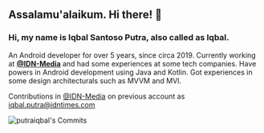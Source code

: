 ## Assalamu'alaikum. Hi there! 👋

### Hi, my name is Iqbal Santoso Putra, also called as Iqbal.

An Android developer for over 5 years, since circa 2019. Currently working at [**@IDN-Media**](https://github.com/IDN-Media) and had some experiences at some tech companies. Have powers in Android development using Java and Kotlin. Got experiences in some design architecturals such as MVVM and MVI.

Contributions in [@IDN-Media](https://github.com/IDN-Media) on previous account as iqbal.putra@idntimes.com

![putraiqbal's Commits](https://github.com/user-attachments/assets/4b31d1c9-19b4-4b1a-91ef-10baa6b7bef4)

<!--
**saputraiqbal/saputraiqbal** is a ✨ _special_ ✨ repository because its `README.md` (this file) appears on your GitHub profile.

Here are some ideas to get you started:

- 🔭 I’m currently working on ...
- 🌱 I’m currently learning ...
- 👯 I’m looking to collaborate on ...
- 🤔 I’m looking for help with ...
- 💬 Ask me about ...
- 📫 How to reach me: ...
- 😄 Pronouns: ...
- ⚡ Fun fact: ...
-->
